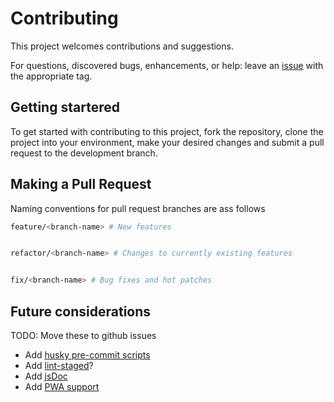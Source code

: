 # Contributing

This project welcomes contributions and suggestions. 

For questions, discovered bugs, enhancements, or help: leave an [issue](/issues) with the appropriate tag.

## Getting startered

To get started with contributing to this project, fork the repository, clone the project into your environment, make your desired changes and submit a pull request to the development branch. 

## Making a Pull Request

Naming conventions for pull request branches are ass follows

```bash
feature/<branch-name> # New features


refactor/<branch-name> # Changes to currently existing features


fix/<branch-name> # Bug fixes and hot patches
```

## Future considerations

TODO: Move these to github issues

- Add [husky pre-commit scripts](https://github.com/semantic-release/semantic-release)
- Add [lint-staged](https://github.com/okonet/lint-staged)?
- Add [jsDoc](https://wojciechkrysiak.medium.com/typescript-jsdoc-better-docs-7c03b6ea04df)
- Add [PWA support](https://blog.usman-s.me/how-to-make-a-nextjs-app-a-pwa-with-offline-support)

